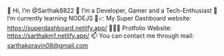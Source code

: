 👋 Hi, I’m @Sarthak8822
👀 I’m a Developer, Gamer and a Tech-Enthusiast
🌱 I’m currently learning NODEJS
🍰📈 My Super Dashboard website: https://superdashboard.netlify.app/
👨🏻‍💻 Protfolio Website: https://sarthakm1.netlify.app/
📫 You can contact me through mail: sarthakpravin08@gmail.com

<!---
Sarthak8822/Sarthak8822 is a ✨ special ✨ repository because its `README.md` (this file) appears on your GitHub profile.
You can click the Preview link to take a look at your changes.
--->
